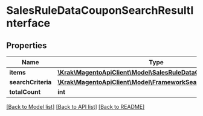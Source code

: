 # SalesRuleDataCouponSearchResultInterface

## Properties
Name | Type | Description | Notes
------------ | ------------- | ------------- | -------------
**items** | [**\Krak\MagentoApiClient\Model\SalesRuleDataCouponInterface[]**](SalesRuleDataCouponInterface.md) | Rules. | 
**searchCriteria** | [**\Krak\MagentoApiClient\Model\FrameworkSearchCriteriaInterface**](FrameworkSearchCriteriaInterface.md) |  | 
**totalCount** | **int** | Total count. | 

[[Back to Model list]](../README.md#documentation-for-models) [[Back to API list]](../README.md#documentation-for-api-endpoints) [[Back to README]](../README.md)


